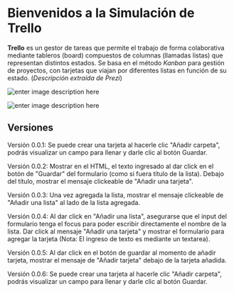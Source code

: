 Bienvenidos a la Simulación de Trello
===================
**Trello** es un gestor de tareas que permite el trabajo de forma colaborativa mediante tableros (board) compuestos de columnas (llamadas listas) que representan distintos estados. Se basa en el método *Kanban* para gestión de proyectos, con tarjetas que viajan por diferentes listas en función de su estado. (*Descripción extraída de Prezi*)

![enter image description here](http://i63.tinypic.com/2rwnwh3.jpg)

![enter image description here](http://i63.tinypic.com/sx0tv5.jpg)

Versiones
-------------
Versión 0.0.1:
Se puede crear una tarjeta al hacerle clic "Añadir carpeta", podrás visualizar un campo para llenar y darle clic al botón Guardar.

Versión 0.0.2:
Mostrar en el HTML, el texto ingresado al dar click en el botón de "Guardar" del formulario (como si fuera título de la lista).
Debajo del título, mostrar el mensaje clickeable de "Añadir una tarjeta".

Versión 0.0.3:
Una vez agregada la lista, mostrar el mensaje clickeable de "Añadir una lista" al lado de la lista agregada.

Versión 0.0.4:
Al dar click en "Añadir una lista", asegurarse que el input del formulario tenga el focus para poder escribir directamente el nombre de la lista. 
Dar click al mensaje "Añadir una tarjeta" y mostrar el formulario para agregar la tarjeta (Nota: El ingreso de texto es mediante un textarea).

Versión 0.0.5:
Al dar click en el botón de guardar al momento de añadir tarjeta, mostrar el mensaje de "Añadir tarjeta" debajo de la tarjeta añadida.

Versión 0.0.6:
Se puede crear una tarjeta al hacerle clic "Añadir carpeta", podrás visualizar un campo para llenar y darle clic al botón Guardar.



